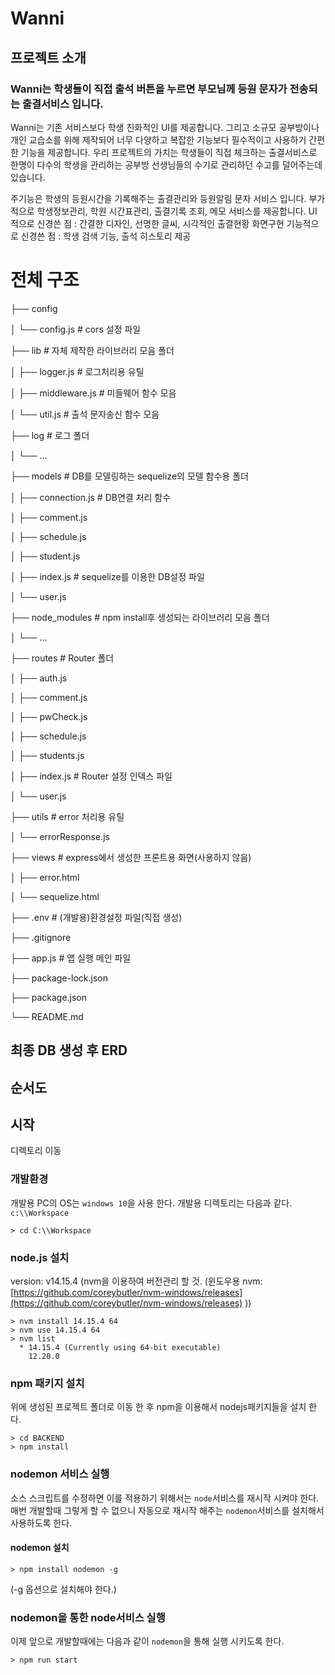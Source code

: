 # Wanni
## 프로젝트 소개

### Wanni는 학생들이 직접 출석 버튼을 누르면 부모님께 등원 문자가 전송되는 출결서비스 입니다.
  Wanni는 기존 서비스보다 학생 친화적인 UI를 제공합니다.
  그리고 소규모 공부방이나 개인 교습소를 위해 제작되어 너무 다양하고 복잡한 기능보다 필수적이고 사용하기 간편한 기능을 제공합니다.
  우리 프로젝트의 가치는 학생들이 직접 체크하는 출결서비스로 한명이 다수의 학생을 관리하는 공부방 선생님들의 수기로 관리하던 수고를 덜어주는데 있습니다. 

  주기능은 학생의 등원시간을 기록해주는 출결관리와 등원알림 문자 서비스 입니다.
  부가적으로 학생정보관리, 학원 시간표관리, 출결기록 조회, 메모 서비스를 제공합니다.
  UI 적으로 신경쓴 점 : 간결한 디자인, 선명한 글씨, 시각적인 출결현황 화면구현
  기능적으로 신경쓴 점 : 학생 검색 기능, 출석 히스토리 제공

# 전체 구조

├── config

│   └── config.js                 # cors 설정 파일

├── lib                               # 자체 제작한 라이브러리 모음 폴더

│   ├── logger.js                 # 로그처리용 유틸

│   ├── middleware.js          # 미들웨어 함수 모음

│   └── util.js                      # 출석 문자송신 함수 모음

├── log                              # 로그 폴더

│   └── ...

├── models                         # DB를 모델링하는 sequelize의 모델 함수용 폴더

│   ├── connection.js           # DB연결 처리 함수

│   ├── comment.js

│   ├── schedule.js

│   ├── student.js

│   ├── index.js                    # sequelize를 이용한 DB설정 파일

│   └── user.js

├── node_modules                # npm install후 생성되는 라이브러리 모음 폴더

│   └── ...

├── routes                           # Router 폴더

│   ├── auth.js

│   ├── comment.js

│   ├── pwCheck.js

│   ├── schedule.js

│   ├── students.js

│   ├── index.js                    # Router 설정 인덱스 파일

│   └── user.js

├── utils                              # error 처리용 유틸

│   └── errorResponse.js

├── views                            # express에서 생성한 프론트용 화면(사용하지 않음)

│   ├── error.html

│   └── sequelize.html

├── .env                              # (개발용)환경설정 파일(직접 생성)

├── .gitignore

├── app.js                           # 앱 실행 메인 파일

├── package-lock.json

├── package.json

└── README.md

## 최종 DB 생성 후 ERD


## 순서도


## 시작
디렉토리 이동
### 개발환경
개발용 PC의 OS는 `windows 10`을 사용 한다.
개발용 디렉토리는 다음과 같다.
`c:\\Workspace`
```console
> cd C:\\Workspace
```

### node.js 설치
version: v14.15.4
(nvm을 이용하여 버전관리 할 것. (윈도우용 nvm: [https://github.com/coreybutler/nvm-windows/releases](https://github.com/coreybutler/nvm-windows/releases) ))

```
> nvm install 14.15.4 64
> nvm use 14.15.4 64
> nvm list
  * 14.15.4 (Currently using 64-bit executable)
    12.20.0

```

### npm 패키지 설치

위에 생성된 프로젝트 폴더로 이동 한 후 npm을 이용해서 nodejs패키지들을 설치 한다.

```
> cd BACKEND
> npm install

```

### nodemon 서비스 실행

소스 스크립트를 수정하면 이를 적용하기 위해서는 `node`서비스를 재시작 시켜야 한다.
매번 개발할때 그렇게 할 수 없으니 자동으로 재시작 해주는 `nodemon`서비스를 설치해서 사용하도록 한다.

#### nodemon 설치

```
> npm install nodemon -g

```

(-g 옵션으로 설치해야 한다.)

### nodemon을 통한 node서비스 실행

이제 앞으로 개발할때에는 다음과 같이 `nodemon`을 통해 실행 시키도록 한다.

```
> npm run start

```